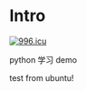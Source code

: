 # Intro

<a href="https://996.icu"><img src="https://img.shields.io/badge/link-996.icu-red.svg" alt="996.icu" /></a>

python 学习 demo

test from ubuntu!

